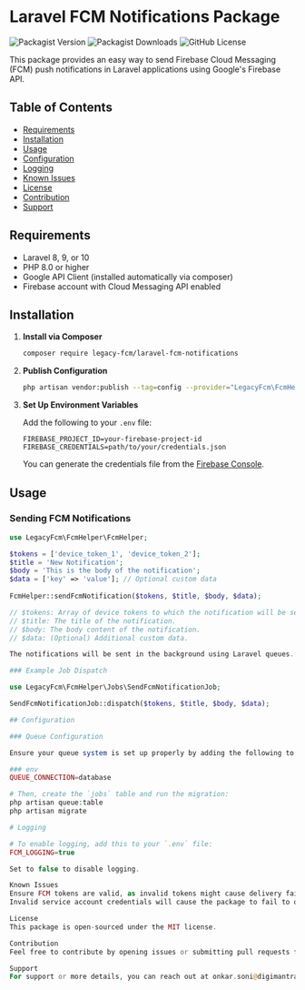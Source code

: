 # Laravel FCM Notifications Package

![Packagist Version](https://img.shields.io/packagist/v/legacy-fcm/laravel-fcm-notifications)
![Packagist Downloads](https://img.shields.io/packagist/dt/legacy-fcm/laravel-fcm-notifications)
![GitHub License](https://img.shields.io/github/license/legacy-fcm/laravel-fcm-notifications)

This package provides an easy way to send Firebase Cloud Messaging (FCM) push notifications in Laravel applications using Google's Firebase API.

## Table of Contents

- [Requirements](#requirements)
- [Installation](#installation)
- [Usage](#usage)
- [Configuration](#configuration)
- [Logging](#logging)
- [Known Issues](#known-issues)
- [License](#license)
- [Contribution](#contribution)
- [Support](#support)

## Requirements

- Laravel 8, 9, or 10
- PHP 8.0 or higher
- Google API Client (installed automatically via composer)
- Firebase account with Cloud Messaging API enabled

## Installation

1. **Install via Composer**

    ```bash
    composer require legacy-fcm/laravel-fcm-notifications
    ```

2. **Publish Configuration**

    ```bash
    php artisan vendor:publish --tag=config --provider="LegacyFcm\FcmHelper\FcmServiceProvider"
    ```

3. **Set Up Environment Variables**

    Add the following to your `.env` file:

    ```env
    FIREBASE_PROJECT_ID=your-firebase-project-id
    FIREBASE_CREDENTIALS=path/to/your/credentials.json
    ```

    You can generate the credentials file from the [Firebase Console](https://console.firebase.google.com/).

## Usage

### Sending FCM Notifications

```php
use LegacyFcm\FcmHelper\FcmHelper;

$tokens = ['device_token_1', 'device_token_2'];
$title = 'New Notification';
$body = 'This is the body of the notification';
$data = ['key' => 'value']; // Optional custom data
 
FcmHelper::sendFcmNotification($tokens, $title, $body, $data);

// $tokens: Array of device tokens to which the notification will be sent.
// $title: The title of the notification.
// $body: The body content of the notification.
// $data: (Optional) Additional custom data.

The notifications will be sent in the background using Laravel queues.

### Example Job Dispatch

use LegacyFcm\FcmHelper\Jobs\SendFcmNotificationJob;

SendFcmNotificationJob::dispatch($tokens, $title, $body, $data);

## Configuration

### Queue Configuration

Ensure your queue system is set up properly by adding the following to your `.env` file:

### env
QUEUE_CONNECTION=database

# Then, create the `jobs` table and run the migration:
php artisan queue:table
php artisan migrate

# Logging

# To enable logging, add this to your `.env` file:
FCM_LOGGING=true

Set to false to disable logging.

Known Issues
Ensure FCM tokens are valid, as invalid tokens might cause delivery failures.
Invalid service account credentials will cause the package to fail to obtain an access token from Firebase.

License
This package is open-sourced under the MIT license.

Contribution
Feel free to contribute by opening issues or submitting pull requests for new features or bug fixes.

Support
For support or more details, you can reach out at onkar.soni@digimantra.com.